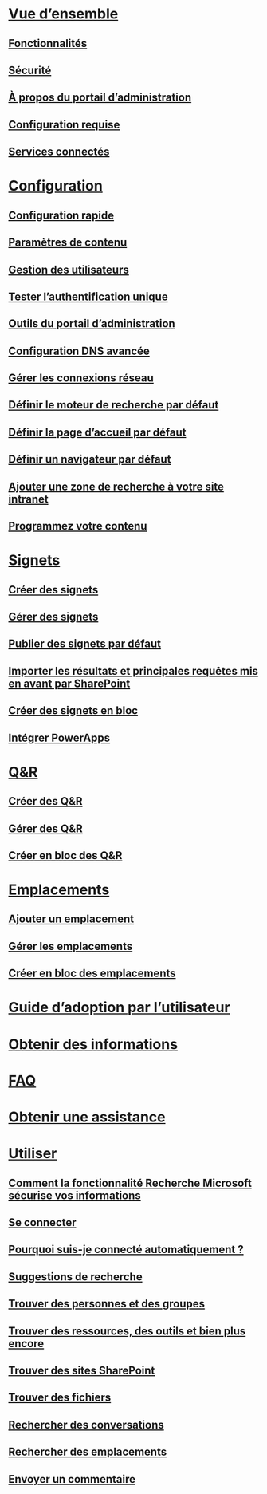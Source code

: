 # [Vue d’ensemble](why-microsoft-search.md)
## [Fonctionnalités](features.md)
## [Sécurité](security.md)
## [À propos du portail d’administration](about-the-admin-portal.md)
## [Configuration requise](requirements.md)
## [Services connectés](connected-services.md)
# [Configuration](set-up-microsoft-search.md)
## [Configuration rapide](quick-set-up.md)
## [Paramètres de contenu](content-settings.md)
## [Gestion des utilisateurs](add-users.md)
## [Tester l’authentification unique](test-single-sign-on.md)
## [Outils du portail d’administration](admin-portal-tools.md)
## [Configuration DNS avancée](advanced-dns-configuration.md)
## [Gérer les connexions réseau](manage-network-connections.md)
## [Définir le moteur de recherche par défaut](set-default-search-engine.md)
## [Définir la page d’accueil par défaut](set-default-homepage.md)
## [Définir un navigateur par défaut](set-default-browser.md)
## [Ajouter une zone de recherche à votre site intranet](add-a-search-box-to-your-intranet-site.md)
## [Programmez votre contenu](plan-your-content.md)
# [Signets](create-and-manage-bookmarks.md)
## [Créer des signets](create-bookmarks.md)
## [Gérer des signets](manage-bookmarks.md)
## [Publier des signets par défaut](publish-default-bookmarks.md)
## [Importer les résultats et principales requêtes mis en avant par SharePoint](import-sharepoint-promoted-results-and-top-queries.md)
## [Créer des signets en bloc](bulk-create-bookmarks.md)
## [Intégrer PowerApps](integrate-powerapps.md)
# [Q&R](create-and-manage-qas.md)
## [Créer des Q&R](create-qas.md)
## [Gérer des Q&R](manage-qas.md)
## [Créer en bloc des Q&R](bulk-create-qas.md)
# [Emplacements](locations.md)
## [Ajouter un emplacement](add-a-location.md)
## [Gérer les emplacements](manage-locations.md)
## [Créer en bloc des emplacements](bulk-create-locations.md)
# [Guide d’adoption par l’utilisateur](user-adoption-guide.md)
# [Obtenir des informations](get-insights.md)
# [FAQ](faqs.md)
# [Obtenir une assistance](get-support.md)
# [Utiliser](use/about-microsoft-search.md)
## [Comment la fonctionnalité Recherche Microsoft sécurise vos informations](use/how-microsoft-search-keeps-your-info-secure.md)
## [Se connecter](use/sign-in.md)
## [Pourquoi suis-je connecté automatiquement ?](use/why-am-i-automatically-signed-in.md)
## [Suggestions de recherche](use/suggested-searches.md)
## [Trouver des personnes et des groupes](use/find-people-and-groups.md)
## [Trouver des ressources, des outils et bien plus encore](use/find-resources-tools-and-more.md)
## [Trouver des sites SharePoint](use/find-sharepoint-sites.md)
## [Trouver des fichiers](use/find-files.md)
## [Rechercher des conversations](use/find-conversations.md)
## [Rechercher des emplacements](use/find-locations.md)
## [Envoyer un commentaire](use/send-feedback.md)